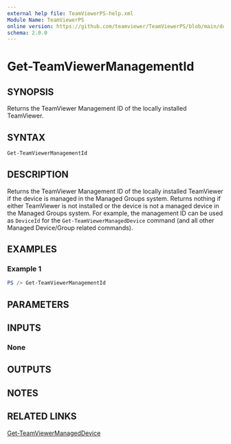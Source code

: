 ```yaml
---
external help file: TeamViewerPS-help.xml
Module Name: TeamViewerPS
online version: https://github.com/teamviewer/TeamViewerPS/blob/main/docs/commands/Get-TeamViewerManagementId.md
schema: 2.0.0
---
```


# Get-TeamViewerManagementId

## SYNOPSIS

Returns the TeamViewer Management ID of the locally installed TeamViewer.

## SYNTAX

```powershell
Get-TeamViewerManagementId
```

## DESCRIPTION

Returns the TeamViewer Management ID of the locally installed TeamViewer if the
device is managed in the Managed Groups system.
Returns nothing if either TeamViewer is not installed or the device is not a
managed device in the Managed Groups system.
For example, the management ID can be used as `DeviceId` for the
`Get-TeamViewerManagedDevice` command (and all other Managed Device/Group
related commands). 

## EXAMPLES

### Example 1

```powershell
PS /> Get-TeamViewerManagementId
```

## PARAMETERS

## INPUTS

### None

## OUTPUTS

## NOTES

## RELATED LINKS

[Get-TeamViewerManagedDevice](Get-TeamViewerManagedDevice.md)
